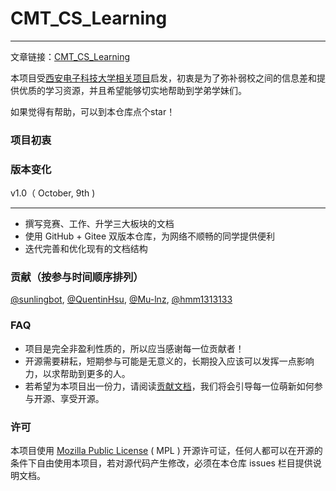 # CMT_CS_Learning

----

文章链接：[CMT_CS_Learning](https://github.com/max-studio/CMT_CS_Learning)

本项目受[西安电子科技大学相关项目](https://github.com/baolintian/XDU_CS_Learning)启发，初衷是为了弥补弱校之间的信息差和提供优质的学习资源，并且希望能够切实地帮助到学弟学妹们。

如果觉得有帮助，可以到本仓库点个star！

### 项目初衷

### 版本变化

 v1.0（ October, 9th )

------

- 撰写竞赛、工作、升学三大板块的文档
- 使用 GitHub + Gitee 双版本仓库，为网络不顺畅的同学提供便利
- 迭代完善和优化现有的文档结构

### 贡献（按参与时间顺序排列）

[@sunlingbot](https://github.com/orgs/max-studio/people/sunlingbot), [@QuentinHsu](https://github.com/orgs/max-studio/people/QuentinHsu), [@Mu-lnz](https://github.com/orgs/max-studio/people/Mu-lnz), [@hmm1313133](https://github.com/orgs/max-studio/people/hmm1313133)

### FAQ

- 项目是完全非盈利性质的，所以应当感谢每一位贡献者！
- 开源需要耕耘，短期参与可能是无意义的，长期投入应该可以发挥一点影响力，以求帮助到更多的人。
- 若希望为本项目出一份力，请阅读[贡献文档](https://github.com/max-studio/CMT_CS_Learning/blob/main/%E8%B4%A1%E7%8C%AE%E6%96%87%E6%A1%A3.md)，我们将会引导每一位萌新如何参与开源、享受开源。

### 许可

本项目使用 [Mozilla Public License](https://github.com/max-studio/CMT_CS_Learning/blob/main/LICENSE) ( MPL ) 开源许可证，任何人都可以在开源的条件下自由使用本项目，若对源代码产生修改，必须在本仓库 issues 栏目提供说明文档。





